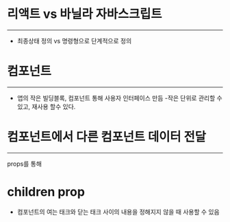 # 리액트 vs 바닐라 자바스크립트

---

- 최종상태 정의 vs 명령형으로 단계적으로 정의

# 컴포넌트

---

- 앱의 작은 빌딩블록, 컴포넌트 통해 사용자 인터페이스 만듬 -작은 단위로 관리할 수 있고, 재사용 할수 있다.

# 컴포넌트에서 다른 컴포넌트 데이터 전달

---

props를 통해

# children prop

- 컴포넌트의 여는 태크와 닫는 태크 사이의 내용을 정해지지 않을 때 사용할 수 있음
